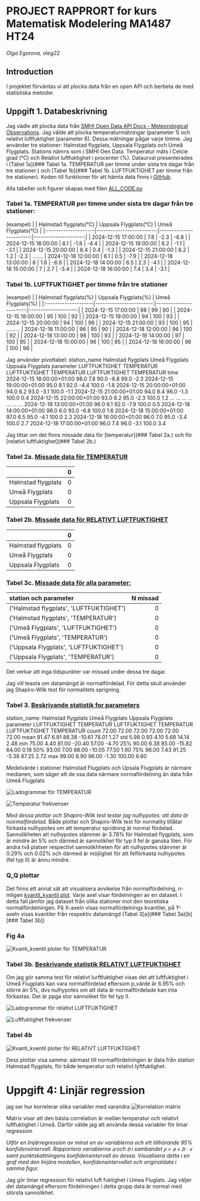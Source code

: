 # PROJECT RAPPRORT for kurs Matematisk Modelering MA1487 HT24
*Olga Egorova, oleg22*

## Introduction

I projektet förväntas vi att plocka data från en open API och berbeta de med statistiska metoder.

## Uppgift 1. Databeskrivning

Jag vädle att plocka data från [SMHI Open Data API Docs - Meteorological Observations](https://opendata.smhi.se/apidocs/metobs/index.html). Jag välde att plocka temperaturmätningar (parameter 1) och relativt luftfuktighet (parameter 6). Dessa mätningar pågar varje timme. Jag använder tre stationer: Halmstad flygplats, Uppsala Flygplats och Umeå Flygplats. Stations nämns som i SMHI Oen Data. Temperatur mäts i Celcie grad (°C) och Relativt luftfuktighet i procenter (%). Dataurval presenterades i [Tabel 1a](### Tabel 1a. TEMPERATUR per timme under sista tre dagar från tre stationer:) och [Tabel 1b](### Tabel 1b. LUFTFUKTIGHET per timme från tre stationer).
Koden till funktioner för att hämta data finns i [GitHub](https://github.com/OlganeOlga/MathMod/tree/master/get_dynam_data).

Alla tabeller och figurer skapas med filen [ALL_CODE.py](ALL_CODE.py)
### Tabel 1a. TEMPERATUR per timme under sista tre dagar från tre stationer:
(exampel)
|                     |   Halmstad flygplats(°C) |   Uppsala Flygplats(°C) |   Umeå Flygplats(°C) |
|:--------------------|-------------------------:|------------------------:|---------------------:|
| 2024-12-15 17:00:00 |                      7.8 |                    -2.3 |                 -6.8 |
| 2024-12-15 18:00:00 |                      8.1 |                    -1.8 |                 -4.4 |
| 2024-12-15 19:00:00 |                      8.2 |                    -1.1 |                 -3.1 |
| 2024-12-15 20:00:00 |                      8.4 |                     0.4 |                 -1.3 |
| 2024-12-15 21:00:00 |                      8.2 |                     1.2 |                 -2.3 |
.......
| 2024-12-18 12:00:00 |                      6.1 |                     0.5 |                 -7.9 |
| 2024-12-18 13:00:00 |                      6   |                     1.6 |                 -6.8 |
| 2024-12-18 14:00:00 |                      6.5 |                     2.3 |                 -4.1 |
| 2024-12-18 15:00:00 |                      7   |                     2.7 |                 -3.4 |
| 2024-12-18 16:00:00 |                      7.4 |                     3.4 |                 -3.1 |
 
### Tabel 1b. LUFTFUKTIGHET per timme från tre stationer
(exampel)
|                     |   Halmstad flygplats(%) |   Uppsala Flygplats(%) |   Umeå Flygplats(%) |
|:--------------------|------------------------:|-----------------------:|--------------------:|
| 2024-12-15 17:00:00 |                      98 |                     99 |                  90 |
| 2024-12-15 18:00:00 |                      95 |                    100 |                  92 |
| 2024-12-15 19:00:00 |                      94 |                    100 |                  93 |
| 2024-12-15 20:00:00 |                      94 |                    100 |                  96 |
| 2024-12-15 21:00:00 |                      93 |                    100 |                  95 |
.........
| 2024-12-18 11:00:00 |                      96 |                     95 |                  90 |
| 2024-12-18 12:00:00 |                      96 |                    100 |                  92 |
| 2024-12-18 13:00:00 |                      98 |                    100 |                  93 |
| 2024-12-18 14:00:00 |                      97 |                    100 |                  95 |
| 2024-12-18 15:00:00 |                      96 |                    100 |                  95 |
| 2024-12-18 16:00:00 |                      96 |                    100 |                  96 |

Jag använder pivottabel:
station_name              Halmstad flygplats            Umeå Flygplats            Uppsala Flygplats
parameter                      LUFTFUKTIGHET TEMPERATUR  LUFTFUKTIGHET TEMPERATUR     LUFTFUKTIGHET TEMPERATUR
time
2024-12-15 18:00:00+01:00               98.0        7.8           90.0       -6.8              99.0       -2.3
2024-12-15 19:00:00+01:00               95.0        8.1           92.0       -4.4             100.0       -1.8
2024-12-15 20:00:00+01:00               94.0        8.2           93.0       -3.1             100.0       -1.1
2024-12-15 21:00:00+01:00               94.0        8.4           96.0       -1.3             100.0        0.4
2024-12-15 22:00:00+01:00               93.0        8.2           95.0       -2.3             100.0        1.2
...                                      ...        ...            ...        ...               ...        ...
2024-12-18 13:00:00+01:00               96.0        6.1           92.0       -7.9             100.0        0.5
2024-12-18 14:00:00+01:00               98.0        6.0           93.0       -6.8             100.0        1.6
2024-12-18 15:00:00+01:00               97.0        6.5           95.0       -4.1             100.0        2.3
2024-12-18 16:00:00+01:00               96.0        7.0           95.0       -3.4             100.0        2.7
2024-12-18 17:00:00+01:00               96.0        7.4           96.0       -3.1             100.0        3.4


Jag tittar om det finns missade data för [temperatur](### Tabel 2a.) och för [relativt luftfuktighet](### Tabel 2b.)

### Tabel 2a. [Missade data för TEMPERATUR](statistics/TEMPERATUR_mis_summ.md)           
|                    |   0 |                
|:-------------------|----:|                
| Halmstad flygplats |   0 |                
| Umeå Flygplats     |   0 |               
| Uppsala Flygplats  |   0 |               

### Tabel 2b. [Missade data för RELATIVT LUFTFUKTIGHET](statistics/LUFTFUKTIGHET_mis_summ.md) 
|                    |   0 |
|:-------------------|----:|
| Halmstad flygplats |   0 |
| Umeå Flygplats     |   0 |
| Uppsala Flygplats  |   0 |

### Tabel 3c. [Missade data för alla parameter: ](statistics/ALLA_mis_summ.md)
|        station och parameter            |N missad|
|:----------------------------------------|-------:|
| ('Halmstad flygplats', 'LUFTFUKTIGHET') |   0    |
| ('Halmstad flygplats', 'TEMPERATUR')    |   0    |
| ('Umeå Flygplats', 'LUFTFUKTIGHET')     |   0    |
| ('Umeå Flygplats', 'TEMPERATUR')        |   0    |
| ('Uppsala Flygplats', 'LUFTFUKTIGHET')  |   0    |
| ('Uppsala Flygplats', 'TEMPERATUR')     |   0    |

Det verkar att inga tidspunkter var missad under dessa tre dagar.

Jag vill teasta om datamängd är normalfördelad. För detta skull använder jag Shapiro-Wilk test för normalitets sprigning.

### Tabel 3. [Beskrivande statistik for parameters](statistics/describe_stat_all.md)
station_name:          Halmstad flygplats            Umeå Flygplats            Uppsala Flygplats
parameter         LUFTFUKTIGHET TEMPERATUR  LUFTFUKTIGHET TEMPERATUR     LUFTFUKTIGHET TEMPERATUR
count                     72.00      72.00          72.00      72.00             72.00      72.00
mean                      91.47       6.91          88.38     -10.61             78.01       1.27
std                        5.98       0.93           4.10       5.68             14.14       2.48
min                       75.00       4.40          81.00     -20.40             57.00      -4.70
25%                       90.00       6.38          85.00     -15.82             64.00       0.18
50%                       93.00       7.00          88.00     -10.05             77.50       1.90
75%                       96.00       7.43          91.25      -5.38             87.25       2.72
max                       99.00       8.90          96.00      -1.30            100.00       6.60


Medelvärde i stationer Halmstad Flugplats och Upsala Flugplats är närmare medianen, som säger att de ssa data 
närmare normafördelning än data från Umeå Flugplats

![Ladogrammar för TEMPERATUR](img/box_plot/TEMPERATUR_combined_box_plots.png)

![Temperatur frekvenser](img/frekvenser/TEMPERATUR_combined.png)

*Med dessa plottar och Shapiro-Wilk test testar jag nulhypotes: att data är noirmalfördelad.*
Både plottar och Shapiro-Wilk test för normality tillåtar förkasta nulhypotes om att temperatur spridning är normal fördelad. Sannolikheten att nulhypotes stämmer är 3.78% för Halmstad flygplats, som är mindre än 5% och därmed är sannolikhet för typ II fel är ganska liten.
För andra två platser respectivt sannolikhheten för att nulhypotes stämmer är 0.29% och 0.02% och därmed är möjlighet för att felförkasta nulhypotes (fel typ II) är ännu mindre.
### Q_Q plottar
Det finns ett annat sät att visualisera avvikelse från normalfördelning, n-mligen [kvantil_kvantil plot](https://pubmed.ncbi.nlm.nih.gov/5661047/). Varje axel visar fördelningen av en dataset. I detta fall jämför jag dataset från olika stationer mot den teoretiska normalfördelningen. På X-axeln visas normafördelnings kvantiler, på Y-axeln visas kvantiler från respektiv datamängd (Tabel 3[a](### Tabel 3a)[b][### Tabel 3b])
### Fig 4a
![Kvanti_kventil ploter för TEMPERATUR](img/q_q_plot/TEMPERATUR_combined_qq_plots.png)

### Tabel 3b. [Beskrivande statistik RELATIVT LUFTFUKTIGHET](statistics/LUFTFUKTIGHET_describe_stat.md)
Om jag gör samma test för relativt lurftfuktighet visas det att luftfuktighet i Umeå Flugplats kan vara normalfördelad eftersom p_värde är 6.95% och större än 5%, dvs nulhypotes om att data är normalfördelade kan inta förkastas. Det är ppga stor sannoliket för fel typ II.

![Ladogrammar för relativt LUFTFUKTIGHET](img/box_plot/LUFTFUKTIGHET_combined_box_plots.png)

![Luftfuktighet frekvenser](img/frekvenser/LUFTFUKTIGHET_combined.png)

### Tabel 4b
![Kvanti_kventil ploter för RELATIVT LUFTFUKTIGHET](img/q_q_plot/LUFTFUKTIGHET_combined_qq_plots.png)

Dess plottar visa samma: aärmast till normalfördelningen är data från station Halmstad flygplats, för både temperatur och relativt lyftfuktighet.

# Uppgift 4: Linjär regression
jag ser hur korrelerar olika variabler med varandra
![Korrelation matrix](img/correlations/all_correlations.png)

Matrix visar att den bästa correlation är mellan temperatur och relativt luftfuktighet i Umeå.
Därför välde jag att använda dessa variabler för liniar regression

*Utför en linjärregression av minst en av variablerna och ett tillhörande 95% konfidensintervall. 
Rapportera variablerna 𝑎  och 𝑏  i sambandet 𝑦 = 𝑎 + 𝑏 ∙ 𝑥  samt punktskattningens 
konfidensintervall av dessa. Visualisera detta i en graf med den linjära modellen, konfidensintervallet 
och originaldata i samma figur.*

Jag gör liniar regression för relativt luft fuktighet i Umea Fluglats. Jag väljer det datamängd eftersom fördelningen i detta grupp data är normal med största sannolikhet.
